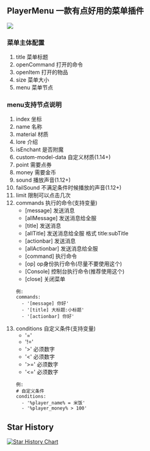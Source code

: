 ## PlayerMenu 一款有点好用的菜单插件

![](https://bstats.org/signatures/bukkit/PlayerMenu.svg)

### 菜单主体配置

1. title 菜单标题
2. openCommand 打开的命令
3. openItem 打开的物品
4. size 菜单大小
5. menu 菜单节点

### menu支持节点说明

1. index 坐标
2. name 名称
3. material 材质
4. lore 介绍
5. isEnchant 是否附魔
6. custom-model-data 自定义材质(1.14+)
7. point 需要点券
8. money 需要金币
9. sound 播放声音(1.12+)
10. failSound 不满足条件时候播放的声音(1.12+)
11. limit 限制可以点击几次
12. commands 执行的命令(支持变量)
    * [message] 发送消息
    * [allMessage] 发送消息给全服
    * [title] 发送消息
    * [allTitle] 发送消息给全服 格式 title:subTitle
    * [actionbar] 发送消息
    * [allActionbar] 发送消息给全服
    * [command] 执行命令
    * [op] op身份执行命令(尽量不要使用这个)
    * [Console] 控制台执行命令(推荐使用这个)
    * [close] 关闭菜单
    ```
    例:
    commands:
      - '[message] 你好'
      - '[title] 大标题:小标题'
      - '[actionbar] 你好'
    ```
13. conditions 自定义条件(支持变量)
    * '='
    * '!='
    * '>' 必须数字
    * '<' 必须数字
    * '>=' 必须数字
    * '<=' 必须数字
    ```
    例: 
    # 自定义条件
    conditions:
      - '%player_name% = 米饭'
      - '%player_money% > 100'
    ```
    
## Star History

[![Star History Chart](https://api.star-history.com/svg?repos=handy-git/PlayerMenu&type=Date)](https://star-history.com/#handy-git/PlayerMenu&Date)

